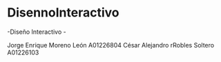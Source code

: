 DisennoInteractivo
==================

-Diseño Interactivo - 

Jorge Enrique Moreno León A01226804 
César Alejandro rRobles Soltero A01226103


